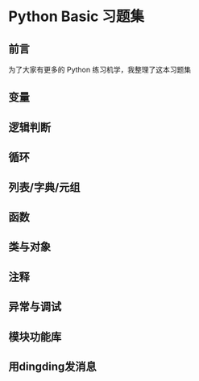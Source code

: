 # Python Basic 习题集

## 前言

为了大家有更多的 Python 练习机学，我整理了这本习题集

## 变量

## 逻辑判断

## 循环

## 列表/字典/元组

## 函数

## 类与对象

## 注释

## 异常与调试

## 模块功能库

## 用dingding发消息
